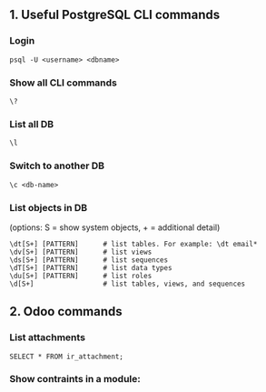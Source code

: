 ## 1. Useful PostgreSQL CLI commands

### Login

    psql -U <username> <dbname>

### Show all CLI commands

    \?

### List all DB

    \l

### Switch to another DB

    \c <db-name>

### List objects in DB

(options: S = show system objects, + = additional detail)

```
\dt[S+] [PATTERN]      # list tables. For example: \dt email*
\dv[S+] [PATTERN]      # list views
\ds[S+] [PATTERN]      # list sequences
\dT[S+] [PATTERN]      # list data types
\du[S+] [PATTERN]      # list roles
\d[S+]                 # list tables, views, and sequences
```

## 2. Odoo commands

### List attachments

    SELECT * FROM ir_attachment;

### Show contraints in a module:
